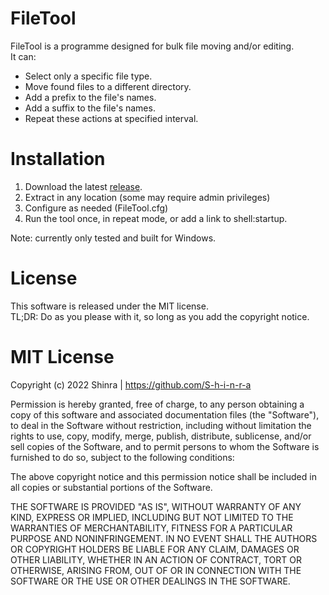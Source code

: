 # FileTool
FileTool is a programme designed for bulk file moving and/or editing. <br>
It can:
- Select only a specific file type.
- Move found files to a different directory.
- Add a prefix to the file's names.
- Add a suffix to the file's names.
- Repeat these actions at specified interval.

# Installation
1. Download the latest [release](https://github.com/S-h-i-n-r-a/FileTool/releases).
2. Extract in any location (some may require admin privileges)
3. Configure as needed (FileTool.cfg)
4. Run the tool once, in repeat mode, or add a link to shell:startup.

Note: currently only tested and built for Windows.

# License
This software is released under the MIT license. <br>
TL;DR: Do as you please with it, so long as you add the copyright notice.

# MIT License

Copyright (c) 2022 Shinra | https://github.com/S-h-i-n-r-a

Permission is hereby granted, free of charge, to any person obtaining a copy
of this software and associated documentation files (the "Software"), to deal
in the Software without restriction, including without limitation the rights
to use, copy, modify, merge, publish, distribute, sublicense, and/or sell
copies of the Software, and to permit persons to whom the Software is
furnished to do so, subject to the following conditions:

The above copyright notice and this permission notice shall be included in all
copies or substantial portions of the Software.

THE SOFTWARE IS PROVIDED "AS IS", WITHOUT WARRANTY OF ANY KIND, EXPRESS OR
IMPLIED, INCLUDING BUT NOT LIMITED TO THE WARRANTIES OF MERCHANTABILITY,
FITNESS FOR A PARTICULAR PURPOSE AND NONINFRINGEMENT. IN NO EVENT SHALL THE
AUTHORS OR COPYRIGHT HOLDERS BE LIABLE FOR ANY CLAIM, DAMAGES OR OTHER
LIABILITY, WHETHER IN AN ACTION OF CONTRACT, TORT OR OTHERWISE, ARISING FROM,
OUT OF OR IN CONNECTION WITH THE SOFTWARE OR THE USE OR OTHER DEALINGS IN THE
SOFTWARE.
